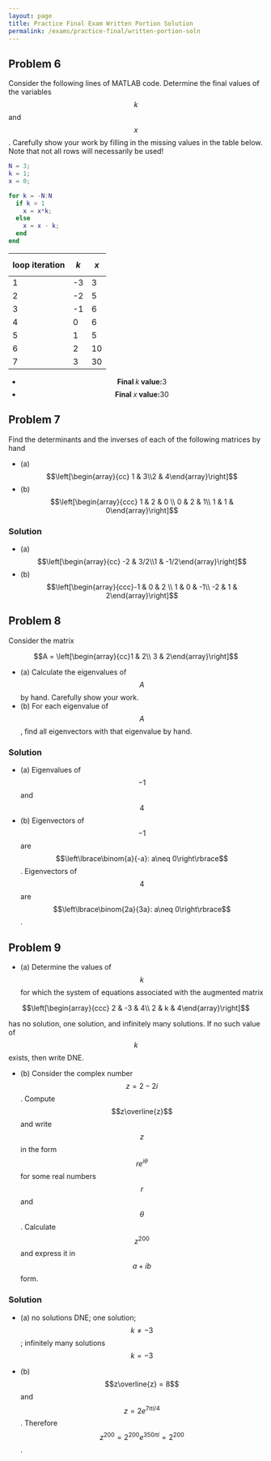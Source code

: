 ```yaml
---
layout: page
title: Practice Final Exam Written Portion Solution
permalink: /exams/practice-final/written-portion-soln
---
```


## Problem 6
Consider the following lines of MATLAB code.  Determine the final values of the variables $$k$$ and $$x$$.  Carefully show your work by filling in the missing values in the table below.  Note that not all rows will necessarily be used!

```Matlab
N = 3;
k = 1;
x = 0;

for k = -N:N
  if k > 1
    x = x*k;
  else
    x = x - k;
  end
end
```

| loop iteration | $$k$$ | $$x$$ |
| -------------- | ----- | ----- |
|        1       |  -3   |   3   |
|        2       |  -2   |   5   |
|        3       |  -1   |   6   |
|        4       |   0   |   6   |
|        5       |   1   |   5   |
|        6       |   2   |  10   |
|        7       |   3   |  30   |


* $$\textbf{Final $k$ value:} 3$$
* $$\textbf{Final $x$ value:} 30$$

## Problem 7

Find the determinants and the inverses of each of the following matrices by hand

* (a) $$\left[\begin{array}{cc} 1 & 3\\2 & 4\end{array}\right]$$
* (b) $$\left[\begin{array}{ccc} 1 & 2 & 0 \\ 0 & 2 & 1\\ 1 & 1 & 0\end{array}\right]$$

### Solution

* (a) $$\left[\begin{array}{cc} -2 & 3/2\\1 & -1/2\end{array}\right]$$
* (b) $$\left[\begin{array}{ccc}-1 & 0 & 2 \\ 1 & 0 & -1\\ -2 & 1 & 2\end{array}\right]$$


## Problem 8

Consider the matrix

$$A = \left[\begin{array}{cc}1 & 2\\ 3 & 2\end{array}\right]$$

* (a) Calculate the eigenvalues of $$A$$ by hand.  Carefully show your work.
* (b) For each eigenvalue of $$A$$, find all eigenvectors with that eigenvalue by hand.

### Solution

* (a) Eigenvalues of $$-1$$ and $$4$$
* (b) Eigenvectors of $$-1$$ are $$\left\lbrace\binom{a}{-a}: a\neq 0\right\rbrace$$.  Eigenvectors of $$4$$ are $$\left\lbrace\binom{2a}{3a}: a\neq 0\right\rbrace$$.


## Problem 9

* (a) Determine the values of $$k$$ for which the system of equations associated with the augmented matrix

$$\left[\begin{array}{ccc} 2 & -3 & 4\\ 2 & k & 4\end{array}\right]$$

has no solution, one solution, and infinitely many solutions.  If no such value of $$k$$ exists, then write DNE.

* (b) Consider the complex number $$z = 2-2i$$.  Compute $$z\overline{z}$$ and write $$z$$ in the form $$re^{i\theta}$$ for some real numbers $$r$$ and $$\theta$$.  Calculate $$z^{200}$$ and express it in $$a+ib$$ form.


### Solution

* (a)  no solutions DNE; one solution; $$k\neq -3$$; infinitely many solutions $$k=-3$$

* (b) $$z\overline{z} = 8$$ and  $$z = 2e^{7\pi i/4}$$.   Therefore $$z^{200} = 2^{200}e^{350\pi i} = 2^{200}$$.


